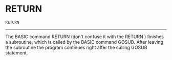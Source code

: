 # RETURN
```
RETURN
```
---

The BASIC command RETURN (don't confuse it with the RETURN ) finishes a subroutine, which is called by the BASIC command GOSUB. After leaving the subroutine the program continues right after the calling GOSUB statement.
